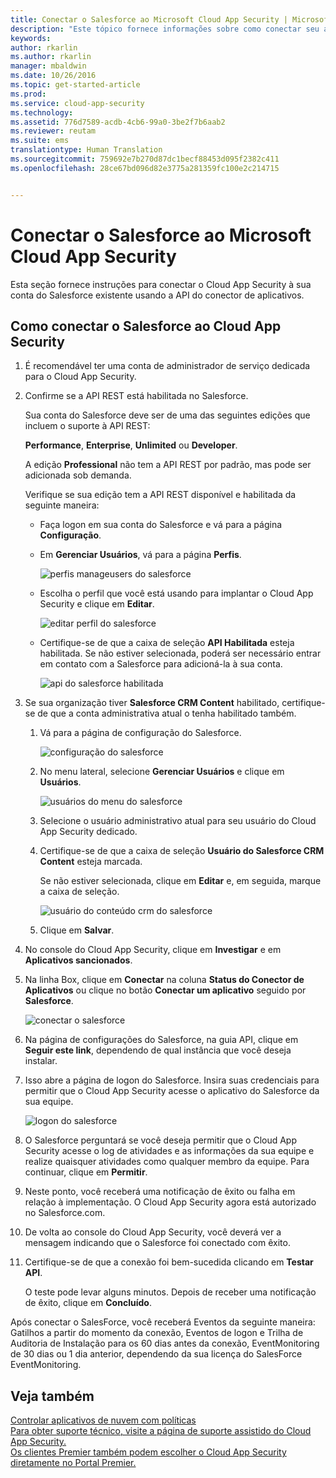 ```yaml
---
title: Conectar o Salesforce ao Microsoft Cloud App Security | Microsoft Docs
description: "Este tópico fornece informações sobre como conectar seu aplicativo Salesforce ao Cloud App Security usando o conector de API."
keywords: 
author: rkarlin
ms.author: rkarlin
manager: mbaldwin
ms.date: 10/26/2016
ms.topic: get-started-article
ms.prod: 
ms.service: cloud-app-security
ms.technology: 
ms.assetid: 776d7589-acdb-4cb6-99a0-3be2f7b6aab2
ms.reviewer: reutam
ms.suite: ems
translationtype: Human Translation
ms.sourcegitcommit: 759692e7b270d87dc1becf88453d095f2382c411
ms.openlocfilehash: 28ce67bd096d82e3775a281359fc100e2c214715


---
```



# <a name="connect-salesforce-to-microsoft-cloud-app-security"></a>Conectar o Salesforce ao Microsoft Cloud App Security
Esta seção fornece instruções para conectar o Cloud App Security à sua conta do Salesforce existente usando a API do conector de aplicativos.  
  
## <a name="how-to-connect-salesforce-to-cloud-app-security"></a>Como conectar o Salesforce ao Cloud App Security  
  
1.  É recomendável ter uma conta de administrador de serviço dedicada para o Cloud App Security.  
  
2.  Confirme se a API REST está habilitada no Salesforce.  
  
     Sua conta do Salesforce deve ser de uma das seguintes edições que incluem o suporte à API REST:  
  
     **Performance**, **Enterprise**, **Unlimited** ou **Developer**.  
  
     A edição **Professional** não tem a API REST por padrão, mas pode ser adicionada sob demanda.  
  
     Verifique se sua edição tem a API REST disponível e habilitada da seguinte maneira:  
  
    -   Faça logon em sua conta do Salesforce e vá para a página **Configuração**.  
  
    -   Em **Gerenciar Usuários**, vá para a página **Perfis**.  
  
         ![perfis manageusers do salesforce](./media/salesforce-manageusers-profiles.png "salesforce manageusers profiles")  
  
    -   Escolha o perfil que você está usando para implantar o Cloud App Security e clique em **Editar**.  
  
         ![editar perfil do salesforce](./media/salesforce-edit-profile.png "salesforce edit profile")  
  
    -   Certifique-se de que a caixa de seleção **API Habilitada** esteja habilitada. Se não estiver selecionada, poderá ser necessário entrar em contato com a Salesforce para adicioná-la à sua conta.  
  
         ![api do salesforce habilitada](./media/salesforce-api-enabled.png "salesforce api enabled")  
  
3.  Se sua organização tiver **Salesforce CRM Content** habilitado, certifique-se de que a conta administrativa atual o tenha habilitado também.  
  
    1.  Vá para a página de configuração do Salesforce.  
  
         ![configuração do salesforce](./media/salesforce-setup.png "salesforce setup")  
  
    2.  No menu lateral, selecione **Gerenciar Usuários** e clique em **Usuários**.  
  
         ![usuários do menu do salesforce](./media/salesforce-menu-users.png "salesforce menu users")  
  
    3.  Selecione o usuário administrativo atual para seu usuário do Cloud App Security dedicado.  
  
    4.  Certifique-se de que a caixa de seleção **Usuário do Salesforce CRM Content** esteja marcada.  
  
         Se não estiver selecionada, clique em **Editar** e, em seguida, marque a caixa de seleção.  
  
         ![usuário do conteúdo crm do salesforce](./media/salesforce-crm-content-user.png "salesforce crm content user")  
  
    5.  Clique em **Salvar**.  
  
4.  No console do Cloud App Security, clique em **Investigar** e em **Aplicativos sancionados**.  
  
5.  Na linha Box, clique em **Conectar** na coluna **Status do Conector de Aplicativos** ou clique no botão **Conectar um aplicativo** seguido por **Salesforce**.  
  
     ![conectar o salesforce](./media/connect-salesforce.png "connect salesforce")  
  
6.  Na página de configurações do Salesforce, na guia API, clique em **Seguir este link**, dependendo de qual instância que você deseja instalar.  
  
7.  Isso abre a página de logon do Salesforce. Insira suas credenciais para permitir que o Cloud App Security acesse o aplicativo do Salesforce da sua equipe.  
  
     ![logon do salesforce](./media/salesforce-logon.png "salesforce logon")  
  
8.  O Salesforce perguntará se você deseja permitir que o Cloud App Security acesse o log de atividades e as informações da sua equipe e realize quaisquer atividades como qualquer membro da equipe. Para continuar, clique em **Permitir**.  
  
9. Neste ponto, você receberá uma notificação de êxito ou falha em relação à implementação. O Cloud App Security agora está autorizado no Salesforce.com.  
  
10. De volta ao console do Cloud App Security, você deverá ver a mensagem indicando que o Salesforce foi conectado com êxito.  
  
11. Certifique-se de que a conexão foi bem-sucedida clicando em **Testar API**.  
  
     O teste pode levar alguns minutos. Depois de receber uma notificação de êxito, clique em **Concluído**.  
  
  
Após conectar o SalesForce, você receberá Eventos da seguinte maneira: Gatilhos a partir do momento da conexão, Eventos de logon e Trilha de Auditoria de Instalação para os 60 dias antes da conexão, EventMonitoring de 30 dias ou 1 dia anterior, dependendo da sua licença do SalesForce EventMonitoring.
  
## <a name="see-also"></a>Veja também  
[Controlar aplicativos de nuvem com políticas](control-cloud-apps-with-policies.md)   
[Para obter suporte técnico, visite a página de suporte assistido do Cloud App Security.](http://support.microsoft.com/oas/default.aspx?prid=16031)   
[Os clientes Premier também podem escolher o Cloud App Security diretamente no Portal Premier.](https://premier.microsoft.com/)  
  
  


<!--HONumber=Nov16_HO3-->


